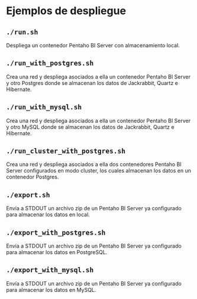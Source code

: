 # Ejemplos de despliegue

## `./run.sh`

Despliega un contenedor Pentaho BI Server con almacenamiento local.

## `./run_with_postgres.sh`

Crea una red y despliega asociados a ella un contenedor Pentaho BI Server y otro Postgres donde se almacenan los datos de Jackrabbit, Quartz e
Hibernate.

## `./run_with_mysql.sh`

Crea una red y despliega asociados a ella un contenedor Pentaho BI Server y otro MySQL donde se almacenan los datos de Jackrabbit, Quartz e
Hibernate.

## `./run_cluster_with_postgres.sh`

Crea una red y despliega asociados a ella dos contenedores Pentaho BI Server configurados en modo cluster, los cuales almacenan los datos en un
contenedor Postgres.

## `./export.sh`

Envía a STDOUT un archivo zip de un Pentaho BI Server ya configurado para almacenar los datos en local.

## `./export_with_postgres.sh`

Envía a STDOUT un archivo zip de un Pentaho BI Server ya configurado para almacenar los datos en PostgreSQL.

## `./export_with_mysql.sh`

Envía a STDOUT un archivo zip de un Pentaho BI Server ya configurado para almacenar los datos en MySQL.
